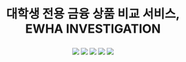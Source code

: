 # <p align="center">대학생 전용 금융 상품 비교 서비스, <br>EWHA INVESTIGATION </p>

<p align="center">
  <img src="https://img.shields.io/badge/Figma-%23F24E1E?style=flat&logo=Figma&logoColor=white">
  <img src="https://img.shields.io/badge/Git-%23F05032?style=flat&logo=Git&logoColor=white">
  <img src="https://img.shields.io/badge/React-%2361DAFB?style=flat&logo=react&logoColor=white">
  <img src="https://img.shields.io/badge/Javascript-%23F7DF1E?style=flat&logo=javascript&logoColor=white">
  <img src="https://img.shields.io/badge/Springboot-%236DB33F?style=flat&logo=springboot&logoColor=white">
</p>


